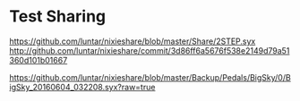 # Test Sharing

https://github.com/luntar/nixieshare/blob/master/Share/2STEP.syx
http://github.com/luntar/nixieshare/commit/3d86ff6a5676f538e2149d79a51360d101b01667

https://github.com/luntar/nixieshare/blob/master/Backup/Pedals/BigSky/0/BigSky_20160604_032208.syx?raw=true
